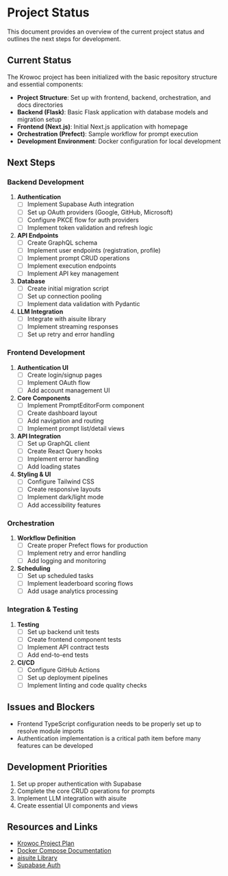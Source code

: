 # Project Status

This document provides an overview of the current project status and outlines the next steps for development.

## Current Status

The Krowoc project has been initialized with the basic repository structure and essential components:

- **Project Structure**: Set up with frontend, backend, orchestration, and docs directories
- **Backend (Flask)**: Basic Flask application with database models and migration setup
- **Frontend (Next.js)**: Initial Next.js application with homepage
- **Orchestration (Prefect)**: Sample workflow for prompt execution
- **Development Environment**: Docker configuration for local development

## Next Steps

### Backend Development

1. **Authentication**
   - [ ] Implement Supabase Auth integration
   - [ ] Set up OAuth providers (Google, GitHub, Microsoft)
   - [ ] Configure PKCE flow for auth providers
   - [ ] Implement token validation and refresh logic

2. **API Endpoints**
   - [ ] Create GraphQL schema
   - [ ] Implement user endpoints (registration, profile)
   - [ ] Implement prompt CRUD operations
   - [ ] Implement execution endpoints
   - [ ] Implement API key management

3. **Database**
   - [ ] Create initial migration script
   - [ ] Set up connection pooling
   - [ ] Implement data validation with Pydantic

4. **LLM Integration**
   - [ ] Integrate with aisuite library
   - [ ] Implement streaming responses
   - [ ] Set up retry and error handling

### Frontend Development

1. **Authentication UI**
   - [ ] Create login/signup pages
   - [ ] Implement OAuth flow
   - [ ] Add account management UI

2. **Core Components**
   - [ ] Implement PromptEditorForm component
   - [ ] Create dashboard layout
   - [ ] Add navigation and routing
   - [ ] Implement prompt list/detail views

3. **API Integration**
   - [ ] Set up GraphQL client
   - [ ] Create React Query hooks
   - [ ] Implement error handling
   - [ ] Add loading states

4. **Styling & UI**
   - [ ] Configure Tailwind CSS
   - [ ] Create responsive layouts
   - [ ] Implement dark/light mode
   - [ ] Add accessibility features

### Orchestration

1. **Workflow Definition**
   - [ ] Create proper Prefect flows for production
   - [ ] Implement retry and error handling
   - [ ] Add logging and monitoring

2. **Scheduling**
   - [ ] Set up scheduled tasks
   - [ ] Implement leaderboard scoring flows
   - [ ] Add usage analytics processing

### Integration & Testing

1. **Testing**
   - [ ] Set up backend unit tests
   - [ ] Create frontend component tests
   - [ ] Implement API contract tests
   - [ ] Add end-to-end tests

2. **CI/CD**
   - [ ] Configure GitHub Actions
   - [ ] Set up deployment pipelines
   - [ ] Implement linting and code quality checks

## Issues and Blockers

- Frontend TypeScript configuration needs to be properly set up to resolve module imports
- Authentication implementation is a critical path item before many features can be developed

## Development Priorities

1. Set up proper authentication with Supabase
2. Complete the core CRUD operations for prompts
3. Implement LLM integration with aisuite
4. Create essential UI components and views

## Resources and Links

- [Krowoc Project Plan](KROWOC_PLAN.md)
- [Docker Compose Documentation](https://docs.docker.com/compose/)
- [aisuite Library](https://github.com/andrewyng/aisuite)
- [Supabase Auth](https://supabase.com/docs/guides/auth) 